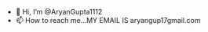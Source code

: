 - 👋 Hi, I’m @AryanGupta1112
- 📫 How to reach me...MY EMAIL IS aryangup17gmail.com

<!---
AryanGupta1112/AryanGupta1112 is a ✨ special ✨ repository because its `README.md` (this file) appears on your GitHub profile.
You can click the Preview link to take a look at your changes.
--->
